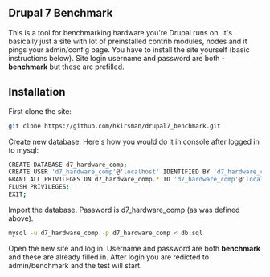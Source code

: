 
Drupal 7 Benchmark
---------------------

This is a tool for benchmarking hardware you're Drupal runs on. It's basically just a site with lot of preinstalled contrib modules, nodes and it pings your admin/config page. You have to install the site yourself (basic instructions below). Site login username and password are both - **benchmark** but these are prefilled.

Installation
------------

First clone the site:
```sh
git clone https://github.com/hkirsman/drupal7_benchmark.git
```

Create new database. Here's how you would do it in console after logged in to mysql:
```sh
CREATE DATABASE d7_hardware_comp;
CREATE USER 'd7_hardware_comp'@'localhost' IDENTIFIED BY 'd7_hardware_comp';
GRANT ALL PRIVILEGES ON d7_hardware_comp.* TO 'd7_hardware_comp'@'localhost';
FLUSH PRIVILEGES;
EXIT;
```

Import the database. Password is d7_hardware_comp (as was defined above).
```sh
mysql -u d7_hardware_comp -p d7_hardware_comp < db.sql
```

Open the new site and log in. Username and password are both **benchmark** and these are already filled in. After login you are redicted to admin/benchmark and the test will start.
